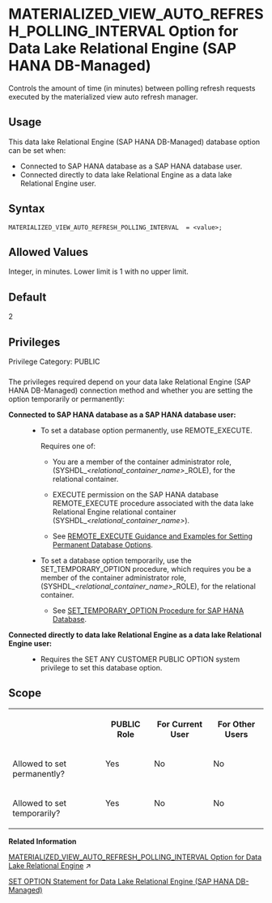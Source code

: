 <!-- loio84aa190c7a8f463196bd9755c6146a29 -->

# MATERIALIZED\_VIEW\_AUTO\_REFRESH\_POLLING\_INTERVAL Option for Data Lake Relational Engine \(SAP HANA DB-Managed\)

Controls the amount of time \(in minutes\) between polling refresh requests executed by the materialized view auto refresh manager.



<a name="loio84aa190c7a8f463196bd9755c6146a29__section_dzz_4jj_kyb"/>

## Usage

This data lake Relational Engine \(SAP HANA DB-Managed\) database option can be set when:

-   Connected to SAP HANA database as a SAP HANA database user.
-   Connected directly to data lake Relational Engine as a data lake Relational Engine user.



<a name="loio84aa190c7a8f463196bd9755c6146a29__section_wgn_4zd_qrb"/>

## Syntax

```
MATERIALIZED_VIEW_AUTO_REFRESH_POLLING_INTERVAL  = <value>;
```



<a name="loio84aa190c7a8f463196bd9755c6146a29__section_bjw_4zd_qrb"/>

## Allowed Values

Integer, in minutes. Lower limit is 1 with no upper limit.



<a name="loio84aa190c7a8f463196bd9755c6146a29__section_n3j_pzd_qrb"/>

## Default

2



<a name="loio84aa190c7a8f463196bd9755c6146a29__section_pdy_s4b_dxb"/>

## Privileges

Privilege Category: PUBLIC



### 

The privileges required depend on your data lake Relational Engine \(SAP HANA DB-Managed\) connection method and whether you are setting the option temporarily or permanently:


<dl>
<dt><b>

Connected to SAP HANA database as a SAP HANA database user:

</b></dt>
<dd>

-   To set a database option permanently, use REMOTE\_EXECUTE.

    Requires one of:

    -   You are a member of the container administrator role, \(SYSHDL\_*<relational\_container\_name\>*\_ROLE\), for the relational container.
    -   EXECUTE permission on the SAP HANA database REMOTE\_EXECUTE procedure associated with the data lake Relational Engine relational container \(SYSHDL\_*<relational\_container\_name\>*\).

    -   See [REMOTE\_EXECUTE Guidance and Examples for Setting Permanent Database Options](remote-execute-guidance-and-examples-for-setting-permanent-database-options-0023bea.md).


-   To set a database option temporarily, use the SET\_TEMPORARY\_OPTION procedure, which requires you be a member of the container administrator role, \(SYSHDL\_*<relational\_container\_name\>*\_ROLE\), for the relational container.

    -   See [SET\_TEMPORARY\_OPTION Procedure for SAP HANA Database](../080-sap-hana-database-for-data-lake-relational-engine/set-temporary-option-procedure-for-sap-hana-database-abcd703.md).





</dd><dt><b>

Connected directly to data lake Relational Engine as a data lake Relational Engine user:

</b></dt>
<dd>

-   Requires the SET ANY CUSTOMER PUBLIC OPTION system privilege to set this database option.



</dd>
</dl>



<a name="loio84aa190c7a8f463196bd9755c6146a29__section_f5d_rzd_qrb"/>

## Scope


<table>
<tr>
<th valign="top">

 

</th>
<th valign="top">

PUBLIC Role

</th>
<th valign="top">

For Current User

</th>
<th valign="top">

For Other Users

</th>
</tr>
<tr>
<td valign="top">

Allowed to set permanently?

</td>
<td valign="top">

Yes

</td>
<td valign="top">

No

</td>
<td valign="top">

No

</td>
</tr>
<tr>
<td valign="top">

Allowed to set temporarily?

</td>
<td valign="top">

Yes

</td>
<td valign="top">

No

</td>
<td valign="top">

No

</td>
</tr>
</table>

**Related Information**  


[MATERIALIZED_VIEW_AUTO_REFRESH_POLLING_INTERVAL Option for Data Lake Relational Engine](https://help.sap.com/viewer/19b3964099384f178ad08f2d348232a9/2024_3_QRC/en-US/beb258e2c5044c44aebc49f3d6318ca2.html "Controls the amount of time (in minutes) between polling refresh requests executed by the materialized view auto refresh manager.") :arrow_upper_right:

[SET OPTION Statement for Data Lake Relational Engine \(SAP HANA DB-Managed\)](../030-sql-statements/set-option-statement-for-data-lake-relational-engine-sap-hana-db-managed-84a37a4.md "Changes options that affect the behavior of the database and its compatibility with Transact-SQL. Setting the value of an option can change the behavior for all users or an individual user, in either a temporary or permanent scope.")

